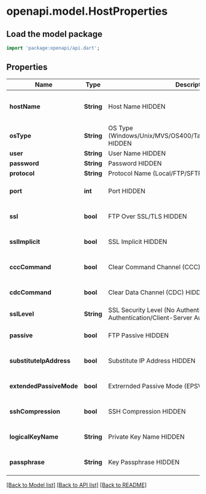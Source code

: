 # openapi.model.HostProperties

## Load the model package
```dart
import 'package:openapi/api.dart';
```

## Properties
Name | Type | Description | Notes
------------ | ------------- | ------------- | -------------
**hostName** | **String** | Host Name HIDDEN | [optional] [default to 'Local']
**osType** | **String** | OS Type (Windows/Unix/MVS/OS400/Tandem/OpenVMS/OS2200) HIDDEN | [optional] 
**user** | **String** | User Name HIDDEN | [optional] 
**password** | **String** | Password HIDDEN | [optional] 
**protocol** | **String** | Protocol Name (Local/FTP/SFTP) HIDDEN | [optional] 
**port** | **int** | Port HIDDEN | [optional] [default to 0]
**ssl** | **bool** | FTP Over SSL/TLS HIDDEN | [optional] [default to false]
**sslImplicit** | **bool** | SSL Implicit HIDDEN | [optional] [default to false]
**cccCommand** | **bool** | Clear Command Channel (CCC) HIDDEN | [optional] [default to false]
**cdcCommand** | **bool** | Clear Data Channel (CDC) HIDDEN | [optional] [default to false]
**sslLevel** | **String** | SSL Security Level (No Authentication/Server Authentication/Client-Server Authentication) HIDDEN | [optional] 
**passive** | **bool** | FTP Passive HIDDEN | [optional] [default to false]
**substituteIpAddress** | **bool** | Substitute IP Address HIDDEN | [optional] [default to false]
**extendedPassiveMode** | **bool** | Extrernded Passive Mode (EPSV) HIDDEN | [optional] [default to false]
**sshCompression** | **bool** | SSH Compression HIDDEN | [optional] [default to false]
**logicalKeyName** | **String** | Private Key Name HIDDEN | [optional] [default to '']
**passphrase** | **String** | Key Passphrase HIDDEN | [optional] [default to '']

[[Back to Model list]](../README.md#documentation-for-models) [[Back to API list]](../README.md#documentation-for-api-endpoints) [[Back to README]](../README.md)


